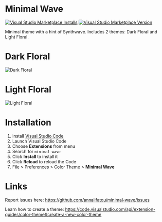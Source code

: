 # Minimal Wave

[![Visual Studio Marketplace Installs](https://img.shields.io/visual-studio-marketplace/i/annalifatou.minimal-wave?color=a197e1&style=for-the-badge&logo=visual-studio-code)](https://marketplace.visualstudio.com/items?itemName=annalifatou.minimal-wave) [![Visual Studio Marketplace Version](https://img.shields.io/visual-studio-marketplace/v/annalifatou.minimal-wave?color=a197e1&logoColor=fff&style=for-the-badge&logo=visual-studio-code)](https://marketplace.visualstudio.com/items?itemName=annalifatou.minimal-wave)

Minimal theme with a hint of Synthwave. Includes 2 themes: Dark Floral and Light Floral.

# Dark Floral

![Dark Floral](https://github.com/annalifatou/minimal-wave/raw/main/images/dark-floral.png)


# Light Floral

![Light Floral](https://github.com/annalifatou/minimal-wave/raw/main/images/light-floral.png)


# Installation

1. Install [Visual Studio Code](https://code.visualstudio.com/)
2. Launch Visual Studio Code
3. Choose **Extensions** from menu
4. Search for `minimal-wave`
5. Click **Install** to install it
6. Click **Reload** to reload the Code
7. File > Preferences > Color Theme > **Minimal Wave**


# Links

Report issues here: https://github.com/annalifatou/minimal-wave/issues

Learn how to create a theme: https://code.visualstudio.com/api/extension-guides/color-theme#create-a-new-color-theme
